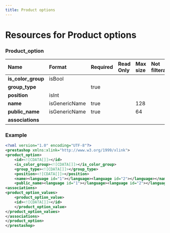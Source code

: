 ```yaml
---
title: Product options
---
```


# Resources for Product options

### Product_option

|        Name        |    Format     | Required | Read Only | Max size | Not filterable | Description |
| :----------------- | :------------ | :------- | :-------- | :------- | :------------- | :---------- |
| **is_color_group** | isBool        |          |           |          |                |             |
| **group_type**     |               | true     |           |          |                |             |
| **position**       | isInt         |          |           |          |                |             |
| **name**           | isGenericName | true     |           | 128      |                |             |
| **public_name**    | isGenericName | true     |           | 64       |                |             |
| **associations**   |               |          |           |          |                |             |


### Example

```xml
<?xml version="1.0" encoding="UTF-8"?>
<prestashop xmlns:xlink="http://www.w3.org/1999/xlink">
<product_option>
	<id><![CDATA[]]></id>
	<is_color_group><![CDATA[]]></is_color_group>
	<group_type><![CDATA[]]></group_type>
	<position><![CDATA[]]></position>
	<name><language id="1"></language><language id="2"></language></name>
	<public_name><language id="1"></language><language id="2"></language></public_name>
<associations>
<product_option_values>
	<product_option_value>
	<id><![CDATA[]]></id>
	</product_option_value>
</product_option_values>
</associations>
</product_option>
</prestashop>

```

